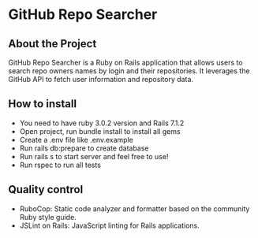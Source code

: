 # GitHub Repo Searcher

## About the Project
GitHub Repo Searcher is a Ruby on Rails application that allows users to search repo owners names by login and their repositories. It leverages the GitHub API to fetch user information and repository data.

## How to install
* You need to have ruby 3.0.2 version and Rails 7.1.2
* Open project, run bundle install to install all gems
* Create a .env file like .env.example
* Run rails db:prepare to create database
* Run rails s to start server and feel free to use!
* Run rspec to run all tests

## Quality control
* RuboCop: Static code analyzer and formatter based on the community Ruby style guide.
* JSLint on Rails: JavaScript linting for Rails applications.